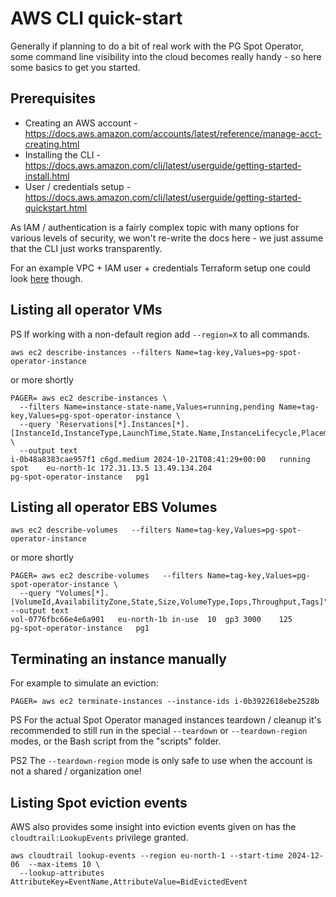 # AWS CLI quick-start

Generally if planning to do a bit of real work with the PG Spot Operator, some command line visibility into the cloud becomes
really handy - so here some basics to get you started.

## Prerequisites

* Creating an AWS account - https://docs.aws.amazon.com/accounts/latest/reference/manage-acct-creating.html
* Installing the CLI - https://docs.aws.amazon.com/cli/latest/userguide/getting-started-install.html
* User / credentials setup - https://docs.aws.amazon.com/cli/latest/userguide/getting-started-quickstart.html

As IAM / authentication is a fairly complex topic with many options for various levels of security, we won't re-write the
docs here - we just assume that the CLI just works transparently.

For an example VPC + IAM user + credentials Terraform setup one could look [here](https://github.com/pg-spot-ops/pg-spot-operator/tree/main/scripts/terraform) though.

## Listing all operator VMs

PS If working with a non-default region add `--region=X` to all commands.

```commandline
aws ec2 describe-instances --filters Name=tag-key,Values=pg-spot-operator-instance
```
or more shortly
```commandline
PAGER= aws ec2 describe-instances \
  --filters Name=instance-state-name,Values=running,pending Name=tag-key,Values=pg-spot-operator-instance \
  --query 'Reservations[*].Instances[*].[InstanceId,InstanceType,LaunchTime,State.Name,InstanceLifecycle,Placement.AvailabilityZone,PrivateIpAddress,PublicIpAddress,Tags]' \
  --output text
i-0b48a8383cae957f1	c6gd.medium	2024-10-21T08:41:29+00:00	running	spot	eu-north-1c	172.31.13.5	13.49.134.204
pg-spot-operator-instance	pg1
```

## Listing all operator EBS Volumes

```commandline
aws ec2 describe-volumes   --filters Name=tag-key,Values=pg-spot-operator-instance
```
or more shortly
```commandline
PAGER= aws ec2 describe-volumes   --filters Name=tag-key,Values=pg-spot-operator-instance \
  --query "Volumes[*].[VolumeId,AvailabilityZone,State,Size,VolumeType,Iops,Throughput,Tags]" --output text
vol-0776fbc66e4e6a901	eu-north-1b	in-use	10	gp3	3000	125
pg-spot-operator-instance	pg1
```

## Terminating an instance manually

For example to simulate an eviction:

```commandline
PAGER= aws ec2 terminate-instances --instance-ids i-0b3922618ebe2528b
```

PS For the actual Spot Operator managed instances teardown / cleanup it's recommended to still run in the special
`--teardown` or `--teardown-region` modes, or the Bash script from the "scripts" folder.

PS2 The `--teardown-region` mode is only safe to use when the account is not a shared / organization one!


## Listing Spot eviction events

AWS also provides some insight into eviction events given on has the `cloudtrail:LookupEvents` privilege granted.

```
aws cloudtrail lookup-events --region eu-north-1 --start-time 2024-12-06  --max-items 10 \
  --lookup-attributes AttributeKey=EventName,AttributeValue=BidEvictedEvent 
```
